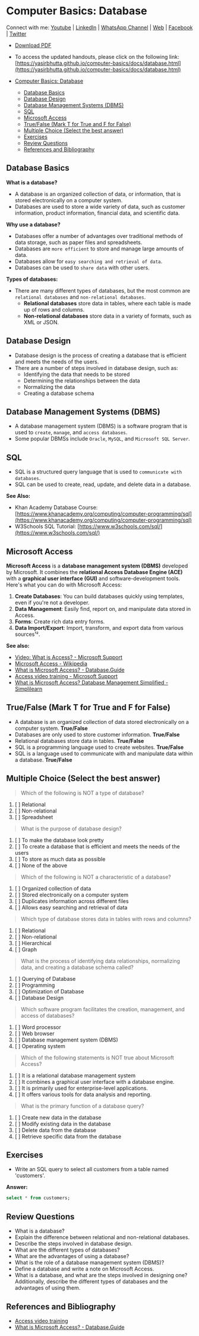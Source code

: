 # Computer Basics: Database

Connect with me: [Youtube](https://www.youtube.com/yasirbhutta) \| [LinkedIn](https://www.linkedin.com/in/yasirbhutta/) \| [WhatsApp Channel](https://whatsapp.com/channel/0029VaC3BC160eBZZSs3CW0c) \| [Web](https://yasirbhutta.github.io/) \| [Facebook](https://www.facebook.com/yasirbhutta786) \| [Twitter](https://twitter.com/yasirbhutta)

- [Download PDF](https://yasirbhutta.github.io/computer-basics/docs/database.pdf)
- To access the updated handouts, please click on the following link:
[https://yasirbhutta.github.io/computer-basics/docs/database.html](https://yasirbhutta.github.io/computer-basics/docs/database.html)

- [Computer Basics: Database](#computer-basics-database)
  - [Database Basics](#database-basics)
  - [Database Design](#database-design)
  - [Database Management Systems (DBMS)](#database-management-systems-dbms)
  - [SQL](#sql)
  - [Microsoft Access](#microsoft-access)
  - [True/False (Mark T for True and F for False)](#truefalse-mark-t-for-true-and-f-for-false)
  - [Multiple Choice (Select the best answer)](#multiple-choice-select-the-best-answer)
  - [Exercises](#exercises)
  - [Review Questions](#review-questions)
  - [References and Bibliography](#references-and-bibliography)


## Database Basics

**What is a database?**

- A database is an organized collection of data, or information, that is stored electronically on a computer system.
- Databases are used to store a wide variety of data, such as customer information, product information, financial data, and scientific data.

**Why use a database?**

- Databases offer a number of advantages over traditional methods of data storage, such as paper files and spreadsheets.
- Databases are `more efficient` to store and manage large amounts of data.
- Databases allow for `easy searching and retrieval of data`.
- Databases can be used to `share data` with other users.

**Types of databases:**

- There are many different types of databases, but the most common are `relational databases` and `non-relational databases`.
    * **Relational databases** store data in tables, where each table is made up of rows and columns.
    * **Non-relational databases** store data in a variety of formats, such as XML or JSON.

## Database Design

- Database design is the process of creating a database that is efficient and meets the needs of the users.
- There are a number of steps involved in database design, such as:
  - Identifying the data that needs to be stored
  - Determining the relationships between the data
  - Normalizing the data
  - Creating a database schema

## Database Management Systems (DBMS)

- A database management system (DBMS) is a software program that is used to `create`, `manage`, and `access databases`.
- Some popular DBMSs include `Oracle`, `MySQL`, and `Microsoft SQL Server`.

## SQL

- SQL is a structured query language that is used to `communicate with databases`.
- SQL can be used to create, read, update, and delete data in a database.

**See Also:**

- Khan Academy Database Course: [https://www.khanacademy.org/computing/computer-programming/sql](https://www.khanacademy.org/computing/computer-programming/sql)
- W3Schools SQL Tutorial: [https://www.w3schools.com/sql/](https://www.w3schools.com/sql/)

## Microsoft Access

**Microsoft Access** is a **database management system (DBMS)** developed by Microsoft. It combines the **relational Access Database Engine (ACE)** with a **graphical user interface (GUI)** and software-development tools. Here's what you can do with Microsoft Access:

1. **Create Databases**: You can build databases quickly using templates, even if you're not a developer.
2. **Data Management**: Easily find, report on, and manipulate data stored in Access.
3. **Forms**: Create rich data entry forms.
4. **Data Import/Export**: Import, transform, and export data from various sources¹².

**See also:**

- [Video: What is Access? - Microsoft Support](https://support.microsoft.com/en-us/office/video-what-is-access-f2338765-ff59-4cfc-b8ba-74059fcb1874)
- [Microsoft Access - Wikipedia](https://en.wikipedia.org/wiki/Microsoft_Access)
- [What is Microsoft Access? - Database.Guide](https://database.guide/what-is-microsoft-access/)
- [Access video training - Microsoft Support](https://support.microsoft.com/en-us/office/access-video-training-a5ffb1ef-4cc4-4d79-a862-e2dda6ef38e6)
- [What is Microsoft Access? Database Management Simplified - Simplilearn](https://www.simplilearn.com/what-is-microsoft-access-article)

## True/False (Mark T for True and F for False)

- A database is an organized collection of data stored electronically on a computer system. **True/False**
- Databases are only used to store customer information. **True/False**
- Relational databases store data in tables. **True/False**
- SQL is a programming language used to create websites. **True/False**
- SQL is a language used to communicate with and manipulate data within a database. **True/False**

## Multiple Choice (Select the best answer)

> Which of the following is NOT a type of database?

1. [ ] Relational
2. [ ] Non-relational
3. [ ] Spreadsheet

> What is the purpose of database design?

1. [ ] To make the database look pretty
2. [ ] To create a database that is efficient and meets the needs of the users
3. [ ] To store as much data as possible
4. [ ] None of the above

> Which of the following is NOT a characteristic of a database?

1. [ ] Organized collection of data
2. [ ] Stored electronically on a computer system
3. [ ] Duplicates information across different files
4. [ ] Allows easy searching and retrieval of data

> Which type of database stores data in tables with rows and columns?

1. [ ] Relational
2. [ ] Non-relational
3. [ ] Hierarchical
4. [ ] Graph

> What is the process of identifying data relationships, normalizing data, and creating a database schema called?

1. [ ] Querying of Database
2. [ ] Programming
3. [ ] Optimization of Database
4. [ ] Database Design

> Which software program facilitates the creation, management, and access of databases?

1. [ ] Word processor
2. [ ] Web browser
3. [ ] Database management system (DBMS)
4. [ ] Operating system

> Which of the following statements is NOT true about Microsoft Access?

1. [ ] It is a relational database management system
2. [ ] It combines a graphical user interface with a database engine.
3. [ ] It is primarily used for enterprise-level applications.
4. [ ] It offers various tools for data analysis and reporting.

> What is the primary function of a database query?

1. [ ] Create new data in the database
2. [ ] Modify existing data in the database
3. [ ] Delete data from the database
4. [ ] Retrieve specific data from the database

## Exercises

- Write an SQL query to select all customers from a table named 'customers'.

**Answer:**

```sql
select * from customers;
```

## Review Questions

- What is a database?
- Explain the difference between relational and non-relational databases.
- Describe the steps involved in database design.
- What are the different types of databases?
- What are the advantages of using a database?
- What is the role of a database management system (DBMS)?
- Define a database and write a note on Microsoft Access.
- What is a database, and what are the steps involved in designing one? Additionally, describe the different types of databases and the advantages of using them.

## References and Bibliography

* [Access video training](https://support.microsoft.com/en-us/office/access-video-training-a5ffb1ef-4cc4-4d79-a862-e2dda6ef38e6)
* [What is Microsoft Access? - Database.Guide](https://database.guide/what-is-microsoft-access/)





